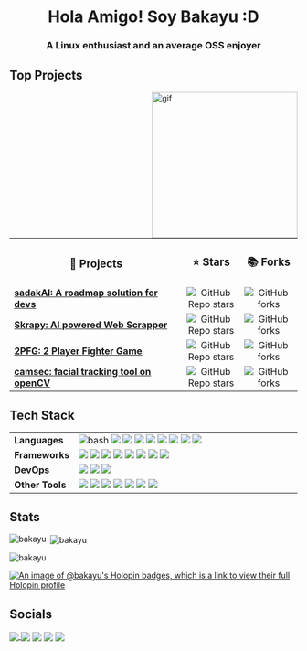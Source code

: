 <h1 align="center">Hola Amigo! Soy Bakayu :D</h1>
<h3 align="center">A Linux enthusiast and an average OSS enjoyer</h3>

<h2 align="left">Top Projects</h3>
<img align='right' src=".data/rei_plush_b.gif" alt="gif" width="255"/>
<table width="100%">
<tr align='center'>
    <td width="60%"><h3>📑 Projects</b></td>
    <td width="20%"><h3>⭐ Stars</b></td>
    <td width="20%"><h3>📚 Forks</b></td>
</tr>
  <tr><td>
<a href="https://github.com/Open-Source-Chandigarh/sadakAI"><b>sadakAI: A roadmap solution for devs</a>
</td>
<td align='center'><img alt="GitHub Repo stars" src="https://img.shields.io/github/stars/Open-Source-Chandigarh/sadakAI?style=for-the-badge">
</td>
<td align='center'><img alt="GitHub forks" src="https://img.shields.io/github/forks/Open-Source-Chandigarh/sadakAI?style=for-the-badge">
</td>
</tr>
    
<tr>
  <td>
<a href="https://github.com/bakayu/skrapy"><b>Skrapy: AI powered Web Scrapper</a>
  </td>
  </td>
  <td align='center'><img alt="GitHub Repo stars" src="https://img.shields.io/github/stars/bakayu/skrapy?style=for-the-badge">
</td>
  <td align='center'><img alt="GitHub forks" src="https://img.shields.io/github/forks/bakayu/skrapy?style=for-the-badge">
</td>
</tr>
    
<tr>
  <td>
    <a href="https://github.com/bakayu/2PFG"><b>2PFG: 2 Player Fighter Game</a>
  </td>
  <td align='center'><img alt="GitHub Repo stars" src="https://img.shields.io/github/stars/bakayu/2PFG?style=for-the-badge">
</td>
  <td align='center'><img alt="GitHub forks" src="https://img.shields.io/github/forks/bakayu/2PFG?style=for-the-badge">
</td>
</tr>
        
<tr>
  <td>
<a href="https://github.com/bakayu/camsec"><b>camsec: facial tracking tool on openCV</a>
  </td>
  </td>
  <td align='center'><img alt="GitHub Repo stars" src="https://img.shields.io/github/stars/bakayu/camsec?style=for-the-badge">
</td>
  <td align='center'><img alt="GitHub forks" src="https://img.shields.io/github/forks/bakayu/camsec?style=for-the-badge">
</td>
</tr>

</table>



<h2 align="left">Tech Stack</h3>
<table width="80%">
<tr><td width="12%">
<b>Languages</b>
</td>
<td width="80%">
    <img src="https://img.shields.io/badge/GNU%20Bash-282828?style=for-the-badge&logo=GNU%20Bash&logoColor=white" alt="bash">
    <img src='https://img.shields.io/badge/Python-FFD43B?style=for-the-badge&logo=python&logoColor=blue'>
    <img src='https://img.shields.io/badge/Nix-5277C3?style=for-the-badge&logo=nixos&logoColor=white'>
    <img src='https://img.shields.io/badge/C-00599C?style=for-the-badge&logo=c&logoColor=white'>
    <!--<img src='https://img.shields.io/badge/Golang-00ADD8?style=flat&logo=go&logoColor=white'>-->
    <img src='https://img.shields.io/badge/Rust-white?style=for-the-badge&logo=rust&logoColor=black'>
    <img src='https://img.shields.io/badge/Lua-2C2D72?style=for-the-badge&logo=lua&logoColor=white'>
    <img src='https://img.shields.io/badge/HTML5-E34F26?style=for-the-badge&logo=html5&logoColor=white'>
    <img src='https://img.shields.io/badge/CSS3-1572B6?style=for-the-badge&logo=css3&logoColor=white'>
    <img src='https://img.shields.io/badge/JavaScript-323330?style=for-the-badge&logo=javascript&logoColor=F7DF1E'>
</td>
</tr>
    <tr>
        <td>
            <b>Frameworks</b>
        </td>
        <td>
            <img src='https://img.shields.io/badge/Flask-000000?style=for-the-badge&logo=flask&logoColor=white'>
            <img src='https://img.shields.io/badge/OpenCV-27338e?style=for-the-badge&logo=OpenCV&logoColor=white'>
            <img src='https://img.shields.io/badge/Jupyter-F37626.svg?&style=for-the-badge&logo=Jupyter&logoColor=white'>
            <img src='https://img.shields.io/badge/PyTorch-EE4C2C?style=for-the-badge&logo=pytorch&logoColor=white'>
            <img src='https://img.shields.io/badge/TensorFlow-FF6F00?style=for-the-badge&logo=tensorflow&logoColor=white'>
            <img src='https://img.shields.io/badge/Keras-FF0000?style=for-the-badge&logo=keras&logoColor=white'>
            <img src='https://img.shields.io/badge/-HuggingFace-FDEE21?style=for-the-badge&logo=HuggingFace&logoColor=black'>
            <img src='https://img.shields.io/badge/Selenium-43B02A?style=for-the-badge&logo=Selenium&logoColor=white'
        </td>
    </tr>
    <tr>
        <td>
            <b>DevOps</b>
        </td>
        <td>
            <img src='https://img.shields.io/badge/GIT-E44C30?style=for-the-badge&logo=git&logoColor=white'>
            <img src='https://img.shields.io/badge/GitHub-100000?style=for-the-badge&logo=github&logoColor=white'>
            <img src='https://img.shields.io/badge/Docker-2CA5E0?style=for-the-badge&logo=docker&logoColor=white'>
        </td>
    </tr>
    <tr>
        <td>
            <b>Other Tools</b>
        </td>
        <td>
            <img src='https://img.shields.io/badge/NeoVim-%2357A143.svg?&style=for-the-badge&logo=neovim&logoColor=white'>
            <img src='https://img.shields.io/badge/nano-4A90E2?style=for-the-badge&logo=nano&logoColor=white'>
            <img src='https://img.shields.io/badge/Linux-FCC624?style=for-the-badge&logo=linux&logoColor=black'>
            <img src='https://img.shields.io/badge/NixOS-5277C3?style=for-the-badge&logo=nixos&logoColor=white'>
            <img src='https://img.shields.io/badge/conda-342B029.svg?&style=for-the-badge&logo=anaconda&logoColor=white'>
            <img src='https://img.shields.io/badge/MySQL-005C84?style=for-the-badge&logo=mysql&logoColor=white'>
            <img src='https://img.shields.io/badge/Sqlite-003B57?style=for-the-badge&logo=sqlite&logoColor=white'>
        </td>
    </tr>
</table>
 

<!--
<h3 align="left">Tools I use:</h3>
<table width="100%">
<tr><td width="70%">

  <!-- Neovim -->
<!--  <img src="https://github.com/devicons/devicon/blob/ca28c779441053191ff11710fe24a9e6c23690d6/icons/neovim/neovim-original.svg" alt="nvim" width="40" height="40"/>
  <!-- Nano -->
<!--  <img src="https://github.com/devicons/devicon/blob/ca28c779441053191ff11710fe24a9e6c23690d6/icons/nano/nano-original.svg" alt="nano" width="40" height="40"/>
  <!-- Bash -->
<!--  <img src="https://github.com/devicons/devicon/blob/ca28c779441053191ff11710fe24a9e6c23690d6/icons/bash/bash-original.svg" alt="bash" width="40" height="40"/>
  <!-- Nix -->
<!--  <img src="https://github.com/devicons/devicon/blob/ca28c779441053191ff11710fe24a9e6c23690d6/icons/nixos/nixos-original.svg" alt="Nix" width="40" height="40"/>
  <!-- Git -->
<!--  <img src="https://www.vectorlogo.zone/logos/git-scm/git-scm-icon.svg" alt="git" width="40" height="40"/> 
  <!-- Linux -->  
<!--  <img src="https://github.com/devicons/devicon/blob/ca28c779441053191ff11710fe24a9e6c23690d6/icons/linux/linux-original.svg" alt="linux" width="40" height="40"/><br>
  <!-- Jupyter -->
<!--  <img src="https://github.com/devicons/devicon/blob/ca28c779441053191ff11710fe24a9e6c23690d6/icons/jupyter/jupyter-original.svg" alt="jupyter" width="40" height="40"/>
  <!-- MySQL -->
<!--  <img src="https://raw.githubusercontent.com/devicons/devicon/master/icons/mysql/mysql-original-wordmark.svg" alt="mysql" width="40" height="40"/>
  <!-- OPENCV -->
<!--  <img src="https://www.vectorlogo.zone/logos/opencv/opencv-icon.svg" alt="opencv" width="40" height="40"/> 
  <!-- PyTorch -->
<!-- <img src="https://github.com/devicons/devicon/blob/ca28c779441053191ff11710fe24a9e6c23690d6/icons/pytorch/pytorch-original.svg" alt="pytorch" width="40" height="40"/>
  <!-- Tensorflow -->
<!--  <img src="https://www.vectorlogo.zone/logos/tensorflow/tensorflow-icon.svg" alt="tensorflow" width="40" height="40"/>
  <!-- docker -->
<!--  <img src="https://raw.githubusercontent.com/devicons/devicon/master/icons/docker/docker-original-wordmark.svg" alt="docker" width="40" height="40"/>
  </td>
</tr>
</table>
-->

<h2 align="left">Stats</h3>
<p><img align="left" src="https://github-readme-stats.vercel.app/api/top-langs?username=bakayu&show_icons=true&theme=gruvbox&locale=en&layout=compact&hide_border=false&include_all_commits=true&count_private=true" alt="bakayu" /></p>

<p>&nbsp;<img align="center" src="https://github-readme-stats.vercel.app/api?username=bakayu&show_icons=true&theme=gruvbox&locale=en&hide_border=false&include_all_commits=true&count_private=true" alt="bakayu" /></p>

<p><img align="center" src="https://github-readme-streak-stats.herokuapp.com/?user=bakayu&theme=gruvbox&hide_border=false&include_all_commits=true&count_private=false" alt="bakayu" /></p>

[![An image of @bakayu's Holopin badges, which is a link to view their full Holopin profile](https://holopin.me/bakayu)](https://holopin.io/@bakayu)

## Socials

<!--<img src=".data/rei_plush_b.gif" alt="gif" width="260"/>-->
<p align="left">
<a href="https://discord.gg/2KgPQpejGv" target="_blank"><img align="center" src="https://img.shields.io/badge/Discord-5865F2?style=for-the-badge&logo=discord&logoColor=white" /> </a>
<a href="https://linkedin.com/in/bakayu" target="_blank"><img align="center" src="https://img.shields.io/badge/LinkedIn-0077B5?style=for-the-badge&logo=linkedin&logoColor=white" /></a>
<a href="https://twitter.com/baku_ayu" target="_blank"><img align="center" src="https://img.shields.io/badge/Twitter%20(X)-000000?style=for-the-badge&logo=x&logoColor=white" /></a>
<a href="https://instagram.com/baku_ayu" target="_blank"><img align="center" src="https://img.shields.io/badge/Instagram-E4405F?style=for-the-badge&logo=instagram&logoColor=white" /></a>
<a href="mailto:bakayukun08@gmail.com" target="_blank"><img align="center" src="https://img.shields.io/badge/mail-D14836?style=for-the-badge&logo=gmail&logoColor=white" /></a>
</p>
